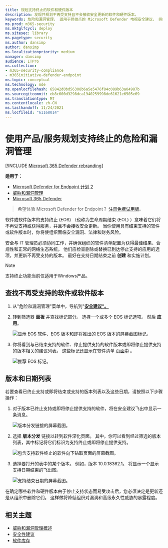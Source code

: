 ```yaml
---
title: 规划支持终止的软件和硬件版本
description: 发现并规划不再受支持且不会接收安全更新的软件和硬件版本。
keywords: 危险和漏洞管理， 适用于终结点的 Microsoft Defender 电视安全建议， 网络安全建议， 可操作的安全建议
ms.prod: m365-security
ms.mktglfcycl: deploy
ms.sitesec: library
ms.pagetype: security
ms.author: dansimp
author: dansimp
ms.localizationpriority: medium
manager: dansimp
audience: ITPro
ms.collection:
- m365-security-compliance
- m365initiative-defender-endpoint
ms.topic: conceptual
ms.technology: mde
ms.openlocfilehash: 65842d0bd56308b6a5e5476f84c089b63a04987b
ms.sourcegitcommit: eb8c600d3298dca1940259998de61621e6505e69
ms.translationtype: MT
ms.contentlocale: zh-CN
ms.lasthandoff: 11/24/2021
ms.locfileid: "61168014"
---
```

# <a name="plan-for-end-of-support-software-and-software-versions-with-threat-and-vulnerability-management"></a>使用产品/服务规划支持终止的危险和漏洞管理

[!INCLUDE [Microsoft 365 Defender rebranding](../../includes/microsoft-defender.md)]

**适用于：**

- [Microsoft Defender for Endpoint 计划 2](https://go.microsoft.com/fwlink/?linkid=2154037)
- [威胁和漏洞管理](next-gen-threat-and-vuln-mgt.md)
- [Microsoft 365 Defender](https://go.microsoft.com/fwlink/?linkid=2118804)

> 希望体验 Microsoft Defender for Endpoint？ [注册免费试用版](https://signup.microsoft.com/create-account/signup?products=7f379fee-c4f9-4278-b0a1-e4c8c2fcdf7e&ru=https://aka.ms/MDEp2OpenTrial?ocid=docs-wdatp-portaloverview-abovefoldlink)。

软件或软件版本的支持终止 (EOS) （也称为生命周期结束 (EOL) ）意味着它们将不再受支持或获得服务，并且不会接收安全更新。 当你使用具有结束支持的软件或软件版本时，你将使组织面临安全漏洞、法律和财务风险。

安全与 IT 管理员必须协同工作，并确保组织的软件清单配置为获得最佳结果、合规性和正常的网络生态系统。 他们应检查删除或替换已到达停止支持的应用的选项，并更新不再受支持的版本。 最好在支持日期结束之前 **创建** 和实施计划。

> [!NOTE]
> 支持终止功能当前仅适用于Windows产品。

## <a name="find-software-or-software-versions-that-are-no-longer-supported"></a>查找不再受支持的软件或软件版本

1. 从"危险和漏洞管理"菜单中，导航到"[**安全建议"。**](tvm-security-recommendation.md)
2. 转到筛选器 **面板** 并查找标记部分。 选择一个或多个 EOS 标记选项。 然后 **应用**。

    ![显示 EOS 软件、EOS 版本和即将推出的 EOS 版本的屏幕截图标记。](images/tvm-eos-tag.png)

3. 你将看到与已结束支持的软件、停止提供支持的软件版本或即将停止提供支持的版本相关的建议列表。 这些标记还显示在软件清单 [页面中](tvm-software-inventory.md) 。

    ![推荐 EOS 标记。](images/tvm-eos-tags-column.png)

## <a name="list-of-versions-and-dates"></a>版本和日期列表

若要查看已终止支持或即将结束或支持的版本列表以及这些日期，请按照以下步骤操作：

1. 对于版本已终止支持或即将停止提供支持的软件，将在安全建议飞出中显示一条消息。

    ![版本分发链接的屏幕截图。](images/eos-upcoming-eos.png)

2. 选择 **版本分发** 链接以转到软件深化页面。 其中，你可以看到经过筛选的版本列表，其中标记将它们标识为支持终止或即将停止提供支持。

    ![包含支持软件终止的软件向下钻取页面的屏幕截图。](images/software-drilldown-eos.png)

3. 选择要打开的表中的某个版本。 例如，版本 10.0.18362.1。 将显示一个显示支持日期结束的飞出图。

    ![支持结束日期的屏幕截图。](images/version-eos-date.png)

在确定哪些软件和硬件版本由于停止支持状态而易受攻击后，您必须决定是更新还是从组织中删除它们。 这样做将降低组织对漏洞和高级永久性威胁的暴露程度。

## <a name="related-topics"></a>相关主题

- [威胁和漏洞管理概述](next-gen-threat-and-vuln-mgt.md)
- [安全性建议](tvm-security-recommendation.md)
- [软件库存](tvm-software-inventory.md)
